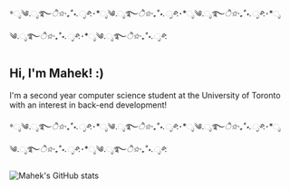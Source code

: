 *ೃ༄.ೃ࿐*ੈ✩‧₊˚⋆.ೃ࿔*:･*ೃ༄.ೃ࿐*ੈ✩‧₊˚⋆.ೃ࿔*:･*ೃ༄.ೃ࿐*ੈ✩‧₊˚⋆.ೃ࿔*:･*ೃ༄.ೃ࿐*ੈ✩‧₊˚⋆.ೃ࿔*:･*ೃ༄.ೃ࿐*ੈ✩‧₊˚⋆.ೃ࿔*:
## Hi, I'm Mahek! :)

I'm a second year computer science student at the University of Toronto with an interest in back-end development!


*ೃ༄.ೃ࿐*ੈ✩‧₊˚⋆.ೃ࿔*:･*ೃ༄.ೃ࿐*ੈ✩‧₊˚⋆.ೃ࿔*:･*ೃ༄.ೃ࿐*ੈ✩‧₊˚⋆.ೃ࿔*:･*ೃ༄.ೃ࿐*ੈ✩‧₊˚⋆.ೃ࿔*:･*ೃ༄.ೃ࿐*ੈ✩‧₊˚⋆.ೃ࿔*:

![Mahek's GitHub stats](https://github-readme-stats.vercel.app/api?username=mmahekk&show_icons=true&theme=radical)
